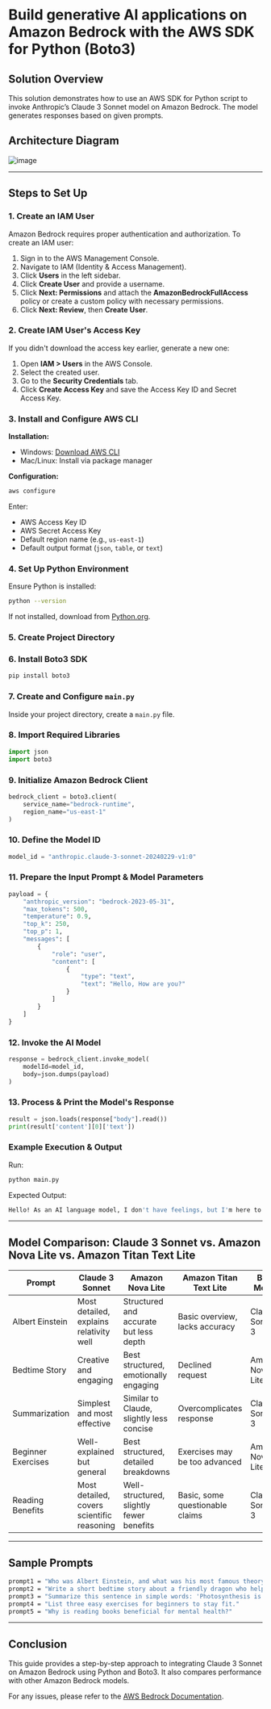 # Build generative AI applications on Amazon Bedrock with the AWS SDK for Python (Boto3) 

## Solution Overview
This solution demonstrates how to use an AWS SDK for Python script to invoke Anthropic’s Claude 3 Sonnet model on Amazon Bedrock. The model generates responses based on given prompts.

## Architecture Diagram
![image](https://github.com/user-attachments/assets/854009cd-4ba0-409f-8127-22bf5e1c0bc1)


---

## Steps to Set Up

### 1. Create an IAM User
Amazon Bedrock requires proper authentication and authorization. To create an IAM user:
1. Sign in to the AWS Management Console.
2. Navigate to IAM (Identity & Access Management).
3. Click **Users** in the left sidebar.
4. Click **Create User** and provide a username.
5. Click **Next: Permissions** and attach the **AmazonBedrockFullAccess** policy or create a custom policy with necessary permissions.
6. Click **Next: Review**, then **Create User**.

### 2. Create IAM User's Access Key
If you didn't download the access key earlier, generate a new one:
1. Open **IAM > Users** in the AWS Console.
2. Select the created user.
3. Go to the **Security Credentials** tab.
4. Click **Create Access Key** and save the Access Key ID and Secret Access Key.

### 3. Install and Configure AWS CLI
**Installation:**
- Windows: [Download AWS CLI](https://aws.amazon.com/cli/)
- Mac/Linux: Install via package manager

**Configuration:**
```sh
aws configure
```
Enter:
- AWS Access Key ID
- AWS Secret Access Key
- Default region name (e.g., `us-east-1`)
- Default output format (`json`, `table`, or `text`)

### 4. Set Up Python Environment
Ensure Python is installed:
```sh
python --version
```
If not installed, download from [Python.org](https://www.python.org/).

### 5. Create Project Directory

### 6. Install Boto3 SDK
```sh
pip install boto3
```

### 7. Create and Configure `main.py`
Inside your project directory, create a `main.py` file.

### 8. Import Required Libraries
```python
import json
import boto3
```

### 9. Initialize Amazon Bedrock Client
```python
bedrock_client = boto3.client(
    service_name="bedrock-runtime",
    region_name="us-east-1"
)
```

### 10. Define the Model ID
```python
model_id = "anthropic.claude-3-sonnet-20240229-v1:0"
```

### 11. Prepare the Input Prompt & Model Parameters
```python
payload = {
    "anthropic_version": "bedrock-2023-05-31",
    "max_tokens": 500,
    "temperature": 0.9,
    "top_k": 250,
    "top_p": 1,
    "messages": [
        {
            "role": "user",
            "content": [
                {
                    "type": "text",
                    "text": "Hello, How are you?"
                }
            ]
        }
    ]
}
```

### 12. Invoke the AI Model
```python
response = bedrock_client.invoke_model(
    modelId=model_id,
    body=json.dumps(payload)
)
```

### 13. Process & Print the Model's Response
```python
result = json.loads(response["body"].read())
print(result['content'][0]['text'])
```

### Example Execution & Output
Run:
```sh
python main.py
```
Expected Output:
```sh
Hello! As an AI language model, I don't have feelings, but I'm here to assist you. How can I help today?
```

---

## Model Comparison: Claude 3 Sonnet vs. Amazon Nova Lite vs. Amazon Titan Text Lite

| Prompt | Claude 3 Sonnet | Amazon Nova Lite | Amazon Titan Text Lite | Best Model |
|--------|----------------|------------------|------------------------|------------|
| Albert Einstein | Most detailed, explains relativity well | Structured and accurate but less depth | Basic overview, lacks accuracy | Claude Sonnet 3 |
| Bedtime Story | Creative and engaging | Best structured, emotionally engaging | Declined request | Amazon Nova Lite |
| Summarization | Simplest and most effective | Similar to Claude, slightly less concise | Overcomplicates response | Claude Sonnet 3 |
| Beginner Exercises | Well-explained but general | Best structured, detailed breakdowns | Exercises may be too advanced | Amazon Nova Lite |
| Reading Benefits | Most detailed, covers scientific reasoning | Well-structured, slightly fewer benefits | Basic, some questionable claims | Claude Sonnet 3 |

---

## Sample Prompts

```sh
prompt1 = "Who was Albert Einstein, and what was his most famous theory?"
prompt2 = "Write a short bedtime story about a friendly dragon who helps lost travelers."
prompt3 = "Summarize this sentence in simple words: 'Photosynthesis is the process by which green plants convert sunlight into energy.'"
prompt4 = "List three easy exercises for beginners to stay fit."
prompt5 = "Why is reading books beneficial for mental health?"
```

---

## Conclusion
This guide provides a step-by-step approach to integrating Claude 3 Sonnet on Amazon Bedrock using Python and Boto3. It also compares performance with other Amazon Bedrock models.

For any issues, please refer to the [AWS Bedrock Documentation](https://docs.aws.amazon.com/bedrock/).

